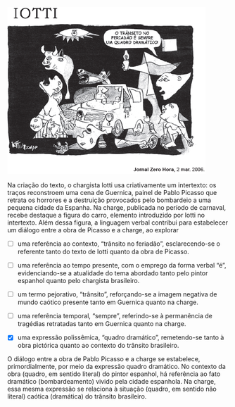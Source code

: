 

![](88ba582f-f60e-8e38-be22-aad03ab6e055.png)

Na criação do texto, o chargista lotti usa criativamente um intertexto: os traços reconstroem uma cena de Guernica, painel de Pablo Picasso que retrata os horrores e a destruição provocados pelo bombardeio a uma pequena cidade da Espanha. Na charge, publicada no período de carnaval, recebe destaque a figura do carro, elemento introduzido por lotti no intertexto. Além dessa figura, a linguagem verbal contribui para estabelecer um diálogo entre a obra de Picasso e a charge, ao explorar



- [ ] uma referência ao contexto, “trânsito no feriadão”, esclarecendo-se o referente tanto do texto de Iotti quanto da obra de Picasso.
- [ ] uma referência ao tempo presente, com o emprego da forma verbal “é”, evidenciando-se a atualidade do tema abordado tanto pelo pintor espanhol quanto pelo chargista brasileiro.
- [ ] um termo pejorativo, “trânsito”, reforçando-se a imagem negativa de mundo caótico presente tanto em Guernica quanto na charge.
- [ ] uma referência temporal, “sempre”, referindo-se à permanência de tragédias retratadas tanto em Guernica quanto na charge.
- [x] uma expressão polissêmica, “quadro dramático”, remetendo-se tanto à obra pictórica quanto ao contexto do trânsito brasileiro.


O diálogo entre a obra de Pablo Picasso e a charge se estabelece, primordialmente, por meio da expressão quadro dramático. No contexto da obra (quadro, em sentido literal) do pintor espanhol, há referência ao fato dramático (bombardeamento) vivido pela cidade espanhola. Na charge, essa mesma expressão se relaciona à situação (quadro, em sentido não literal) caótica (dramática) do trânsito brasileiro.

        